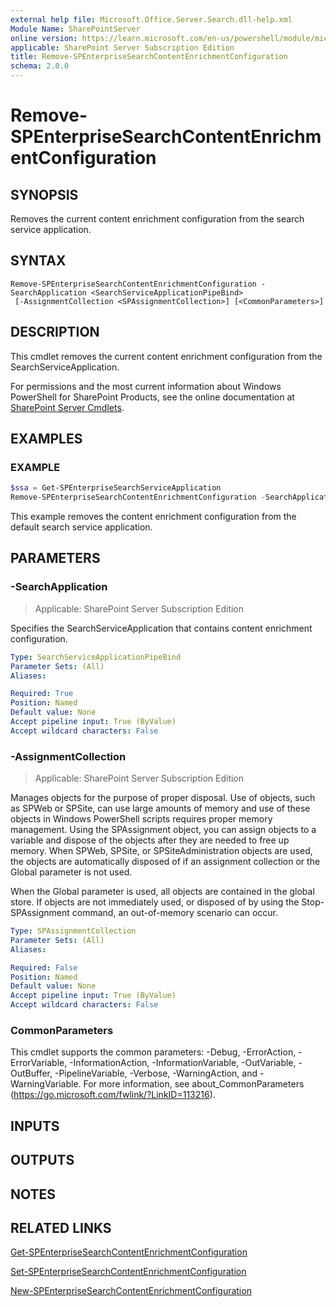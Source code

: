 ```yaml
---
external help file: Microsoft.Office.Server.Search.dll-help.xml
Module Name: SharePointServer
online version: https://learn.microsoft.com/en-us/powershell/module/microsoft.sharepoint.powershell/remove-spenterprisesearchcontentenrichmentconfiguration
applicable: SharePoint Server Subscription Edition
title: Remove-SPEnterpriseSearchContentEnrichmentConfiguration
schema: 2.0.0
---
```


# Remove-SPEnterpriseSearchContentEnrichmentConfiguration

## SYNOPSIS
Removes the current content enrichment configuration from the search service application.

## SYNTAX

```
Remove-SPEnterpriseSearchContentEnrichmentConfiguration -SearchApplication <SearchServiceApplicationPipeBind>
 [-AssignmentCollection <SPAssignmentCollection>] [<CommonParameters>]
```

## DESCRIPTION
This cmdlet removes the current content enrichment configuration from the SearchServiceApplication.

For permissions and the most current information about Windows PowerShell for SharePoint Products, see the online documentation at [SharePoint Server Cmdlets](https://learn.microsoft.com/powershell/sharepoint/sharepoint-server/sharepoint-server-cmdlets).

## EXAMPLES

### EXAMPLE
```powershell
$ssa = Get-SPEnterpriseSearchServiceApplication
Remove-SPEnterpriseSearchContentEnrichmentConfiguration -SearchApplication $ssa
```

This example removes the content enrichment configuration from the default search service application.

## PARAMETERS

### -SearchApplication

> Applicable: SharePoint Server Subscription Edition

Specifies the SearchServiceApplication that contains content enrichment configuration.

```yaml
Type: SearchServiceApplicationPipeBind
Parameter Sets: (All)
Aliases:

Required: True
Position: Named
Default value: None
Accept pipeline input: True (ByValue)
Accept wildcard characters: False
```

### -AssignmentCollection

> Applicable: SharePoint Server Subscription Edition

Manages objects for the purpose of proper disposal. Use of objects, such as SPWeb or SPSite, can use large amounts of memory and use of these objects in Windows PowerShell scripts requires proper memory management. Using the SPAssignment object, you can assign objects to a variable and dispose of the objects after they are needed to free up memory. When SPWeb, SPSite, or SPSiteAdministration objects are used, the objects are automatically disposed of if an assignment collection or the Global parameter is not used.

When the Global parameter is used, all objects are contained in the global store. If objects are not immediately used, or disposed of by using the Stop-SPAssignment command, an out-of-memory scenario can occur.
```yaml
Type: SPAssignmentCollection
Parameter Sets: (All)
Aliases:

Required: False
Position: Named
Default value: None
Accept pipeline input: True (ByValue)
Accept wildcard characters: False
```

### CommonParameters
This cmdlet supports the common parameters: -Debug, -ErrorAction, -ErrorVariable, -InformationAction, -InformationVariable, -OutVariable, -OutBuffer, -PipelineVariable, -Verbose, -WarningAction, and -WarningVariable. For more information, see about_CommonParameters (https://go.microsoft.com/fwlink/?LinkID=113216).

## INPUTS

## OUTPUTS

## NOTES

## RELATED LINKS

[Get-SPEnterpriseSearchContentEnrichmentConfiguration](Get-SPEnterpriseSearchContentEnrichmentConfiguration.md)

[Set-SPEnterpriseSearchContentEnrichmentConfiguration](Set-SPEnterpriseSearchContentEnrichmentConfiguration.md)

[New-SPEnterpriseSearchContentEnrichmentConfiguration](New-SPEnterpriseSearchContentEnrichmentConfiguration.md)
